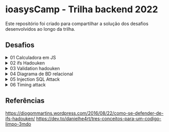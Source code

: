 # ioasysCamp - Trilha backend 2022

Este repositório foi criado para compartilhar a solução dos desafios desenvolvidos ao longo da trilha.

## Desafios

<details>
    <summary>01 Calculadora em JS</summary>
    <a href="https://github.com/thi-costa/desafios-ioasys-trilha-backend/tree/main/calculadora"><h2>Calculadora</h2></a>
    <div>
        Nesse desafio foi feito como uma calculadora executada via console com uso do node.
        <ul>
            <li>Utilizou-se o(s) pacote(s):</li>
            <ul>
                <li><b>readline</b>: para leitura de entradas do usuário via console</li>
            </ul>            
        </ul>
        <p>A calculadora feita suporta as operações de:</p>
        <ul>
            <li>soma (com uso do sinal "+")</li>
            <li>subtração (com uso do sinal "-")</li>
            <li>multiplicação (com uso do sinal "*")</li>
            <li>divisão (com uso do sinal "/")</li>
            <li>divisão inteira (com uso do sinal "//")</li>
            <li>resto da divisão (com uso do sinal "%")</li>
            <li>potenciação (com uso do sinal "**")</li>
            <li>seno, cálculo do seno unidade em radianos (com uso  da string "sin")</li>
            <li>cosseno, cálculo do cosseno unidade em radianos (com uso da string "cos")</li>
            <li>tangente, cálculo da tangente unidade em radianos (com uso da string "tan")</li>
        </ul>
        A imagem abaixo mostram o funcionamento da calculadora.</br></br>
        <img src="https://user-images.githubusercontent.com/41833533/149344072-51dec583-ce83-420a-abc2-fb32ba8edb1a.png" alt="MDN logo"/>
    </div>
</details>

<details>
    <summary>02 ifs Hadouken </summary>
    <h2>Objetivo do Desafio</h2>
    <p>
        O objetivo nesse desafio foi reduzir uma sequência de ifs aninhado, apelidados de "ifs hadouken" devido ao seu formato.<br/>
        O código original a ser simplicado é mostrado na imagem abaixo.
    </p>
    <img src="https://user-images.githubusercontent.com/41833533/149674636-fda0e24d-44d7-401d-9ee4-8954c30e73b4.png" alt="ifs hadouken" width=400px/>
    <h2>Descrição de solução</h2>
    <p>
        <ul>
            <li>Nesse desafio utilizou-se o(s) pacote(s):</li>
            <ul>
                <li><b>readline</b>: para leitura de entradas do usuário via console</li>
            </ul>            
        </ul>
        Na solução utilizada, armazenou-se os usuários em uma estrutura de Map onde as chaves são os ids dos usuários que representam um número único (o primeiro id é 0), e esse id é autoincrementado por 1 a cada criação de usuário. Foram cadastrados 2 usuários para testagem de funcionalidade do código.</br>
        A imagem abaixo mostra a parte do código que desempenhou a mesma função dos ifs hadouken.
    </p>
    <img src="https://user-images.githubusercontent.com/41833533/149858088-79a0b099-b991-494a-8d62-924ce3967653.png" width="600px">
    <h2>Outputs</h2>
    <p>O programa ao ser executado pede informações sobre o usuário de que se deseja saber sua situação cadastral.  As imagens abaixo mostram os usuários já cadastrados e a execução do código.</p>
    <img src="https://user-images.githubusercontent.com/41833533/149859028-f8d42bc4-c001-439d-9be0-cfee33d4f8f3.png" alt="Cadastro de usuários" height="400px"></br>
    <img src="https://user-images.githubusercontent.com/41833533/149862833-b3dfdbf9-b16c-4bc6-a27d-542a22fad756.png" alt="Saída hadouken" width="400px">
</details>

<details>
    <summary>03 Validation hadouken </summary>
    <h2>Objetivo do Desafio</h2>
    <p>
        O objetivo nesse desafio da aula ao vivo, foi reduzir uma sequência de ifs aninhado utilizados para validação de dados de usuário, além de utilizar uma estrutura para tratamento de erros para retornar todos os erros da validação.
    </p>
    <h2>Descrição de solução</h2>
    <p>
        Na solução utilizada, armazenou-se o usuário em uma objeto onde as chaves são os atributos do usuário.</br>
        A imagem abaixo mostra a parte do código que desempenhou a mesma função dos ifs hadouken.
    </p>
    <img src="https://user-images.githubusercontent.com/41833533/150391697-13a0b871-3701-4a55-9c74-ff681f6e4c5d.png" alt="Cadastro de usuários" height="400px">
    <h2>Outputs</h2>
    <p>O programa ao ser executado valida as informações do usuário.  As imagens abaixo mostram o usuário que se deseja validar e a execução do código de validação.</p>
    <img src="https://user-images.githubusercontent.com/41833533/150392027-fdb27851-900e-4831-a78f-89406cd9223e.png" alt="Cadastro de usuários" width="400px"></br>
    <img src="https://user-images.githubusercontent.com/41833533/150391925-fc36f3ac-e79e-4ae2-944f-b6c53ff9121a.png" width="400px">
</details>

<details>
    <summary>04 Diagrama de BD relacional</summary>
    <h2>Objetivo</h2>
    <p>
        Criar um diagrama de um banco de dados relacional, usando as boas práticas
passadas na aula, o principal objetivo desse desafio é estarem praticando os seus
conhecimentos
    </p>
    <h2>Requistos</h2>
    <ul>
        <li>Nomes de tabelas deverão ser no plural</li>
        <li>Nomes de banco, tabelas, colunas e chaves devem ser em inglês ou português, evite misturá-los</li>
        <li>Não precisa focar em um banco de dados, pense que seu diagrama deverá
apenas mostrar a organização das tabelas e seus relacionamentos</li>
    </ul>
    <h2>Descrição de Desafio</h2>
    <p>
        Você como analista de banco de dados foi chamado para estar diagramando o banco de dados de um e-commerce de uma empresa cujo o produto principal de suas vendas é vestuário (calças, blusas, bermudas, etc.), você deverá levar em consideração os seguintes pontos:
    </p>
    <p>
        <strong>Obs.:</strong> Use sua criatividade para desenhar o banco, os pontos acima são somente alguns itens que você deverá se preocupar, o restante do diagrama será por sua conta
    </p>
    <h2>Resolução</h2>
    <p>
        A solução foi feita no site dbdiagram o qual usa DBML - Database Markup Language, para desenho dos diagramas. Segue abaixo o <a href="https://dbdiagram.io/d/61ef4c307cf3fc0e7c6015d9">diagrama</a> implementado, com o código-fonte em DBML à esquerda e o diagrama à direita.
    </p>
    <img src="https://user-images.githubusercontent.com/41833533/151008767-0abe4888-d528-4b98-ae3e-94d3d1b64c9f.png" title="DB-diagram"></img>
</details>

<details>
    <summary>05 Injection SQL Attack</summary>
    <ul>
        <li> O código original, conforme imagens abaixo, permitia a possibilidade de inserir queries na url da requisição.</li>
    </ul>
    <img src="https://user-images.githubusercontent.com/41833533/152056192-95820537-07c9-4492-bf4b-f1a02f9fd403.png"/>
    <img src="https://user-images.githubusercontent.com/41833533/152056106-8be7e9f6-527c-4f41-9456-95a6e4141d57.png"/>
    <ul>
        <li> Após a correção abaixo (inserção do '$1' para indicar que só se adiciona 1 elemento à query), a ORM passou a tratar a entrada da requisição, impedindo a utilização de queries indesejadas (como seleção de múltiplos usuários, ou até mesmo inserção e deleção de usuários).
        </li>
    </ul>
    <img src="https://user-images.githubusercontent.com/41833533/152055635-dd4d0c21-8268-4731-82be-ba0b0e38af04.png">
    <img src="https://user-images.githubusercontent.com/41833533/152055511-0992d60c-afc7-4421-9f9e-79b22cd404d3.png"/>
</details>

<details>
    <summary>06 Timing attack</summary>
    <ul>
        <li>O código original (em "original.js"), conforme imagens abaixo, permitia que o invasor soubesse se o usuário existia no sistema pela diferença no tempo de validação entre o caso em que houvesse um user válido e um user inválido.</li>
    </ul>
    <img alt="previous code" src="https://user-images.githubusercontent.com/41833533/152070777-fc3197f2-c9f2-402a-a6b9-f073d841b41b.png"/>
    <img alt="invalid user, previous code" src="https://user-images.githubusercontent.com/41833533/152070552-6d175481-4d6d-4f79-9fc3-43fbbd815dfa.png"/>
    <img alt="valid user and invalid password, previous code" src="https://user-images.githubusercontent.com/41833533/152070635-a707070c-1c63-4f19-b086-4d489a985479.png">
    <ul>
        <li>Na solução (em "index.js"), utilizou-se um validação de uma senha falsa para os usuários inválidos/inexistentes no banco, pois de todo modo ao final da validação seria feito tanto a validação da senha quanto do user. Seguem imagens da solução, como pode ser visto o tempo de requisição foi bem próximo.</li>
    </ul>
    <img src="https://user-images.githubusercontent.com/41833533/152070101-77ff8ede-09ea-49cf-8cf4-598ff1654cbb.png"/>
    <img alt="valid user and invalid password" src="https://user-images.githubusercontent.com/41833533/152070229-0e373895-3e27-4ddf-822c-a4392174e685.png"/>
    <img alt="invalid user and invalid password" src="https://user-images.githubusercontent.com/41833533/152070326-2677c47f-3303-4433-a3a6-f62e0c15ff7b.png"/>
</details>

## Referências

https://diogommartins.wordpress.com/2016/08/22/como-se-defender-de-ifs-hadouken/
https://dev.to/danielhe4rt/tres-conceitos-para-um-codigo-limpo-3mdo
